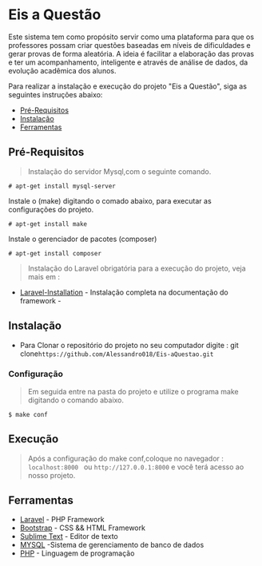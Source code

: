# Eis a Questão

Este sistema tem como propósito servir como uma plataforma para que os professores possam criar questões baseadas em níveis de dificuldades e gerar provas de forma aleatória. A ideia é facilitar a elaboração das provas e ter um acompanhamento, inteligente e através de análise de dados, da evolução acadêmica dos alunos.

Para realizar a instalação e execução do projeto "Eis a Questão", siga as seguintes instruções abaixo:

- [Pré-Requisitos](#pré-requisitos)
- [Instalação](#instalação)
- [Ferramentas](#ferramentas)
## Pré-Requisitos
> Instalação do servidor Mysql,com o seguinte comando.
```
# apt-get install mysql-server
```
Instale o (make) digitando o comado abaixo, para executar as configurações do projeto.
```
# apt-get install make
```
Instale o  gerenciador de pacotes (composer)
```
# apt-get install composer
```
> Instalação do Laravel obrigatória para a execução do projeto, veja mais em :
* [Laravel-Installation](https://laravel.com/docs/5.8/installation) - Instalação completa na documentação do framework -
## Instalação
- Para Clonar o repositório do projeto no seu computador digite : git clone```https://github.com/Alessandro018/Eis-aQuestao.git ```
### Configuração
> Em seguida entre na pasta do projeto e utilize o programa make digitando o comando abaixo.
```
$ make conf
```
## Execução
> Após a configuração do make conf,coloque no navegador : ```localhost:8000 ``` ou  ``` http://127.0.0.1:8000 ``` e você terá acesso ao nosso projeto.

## Ferramentas
- [Laravel](https://laravel.com) - PHP Framework
- [Bootstrap](https://getbootstrap.com/) - CSS && HTML Framework
- [Sublime Text](https://www.sublimetext.com/) - Editor de texto
- [MYSQL](https://www.mysql.com/) -Sistema de gerenciamento de banco de dados
- [PHP](https://php.net/) - Linguagem de programação
